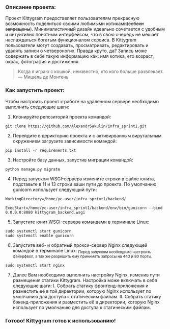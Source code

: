 ### Описание проекта:

Проект Kittygram предоставляет пользователям прекрасную возможность поделиться своими любимыми котиками(~~собаки запрещены~~).
Минималистичный дизайн идеально сочетается с удобным и интуитивно понятным интерфейсом, что в свою очередь не мешает наслаждаться богатым функционалом сервиса.
В Kittygram пользователи могут создавать, просматривать, редактировать и удалять записи о четвероногих. Правда круто, да?
Запись може содержать в себе такую информацию как: имя котика, его возраст, окрас, фотография и достижения. 

> Когда я играю с кошкой, неизвестно, кто кого больше развлекает.
  	— Мишель де Монтень

### Как запустить проект:

Чтобы настроить проект к работе на удаленном сервере необходимо выполнить следующие шаги:

1. Клонируйте репозиторий проекта командой:
```
git clone https://github.com/AlexandrSakulin/infra_sprint1.git
```


2. Перейдите в дерикторию проекта и с активирванным вирутальным окружением загрузите зависимости командой:
```
pip install -r requirements.txt
```


3. Настройте базу данных, запустив миграции командой:
```
python manage.py migrate
```


4. Перед запуском WSGI-сервера измените строки в файле юнита, подставьте в 11 и 13 строки ваши пути до проекта. 
По умолчанию gunicorn использует следующий пути:
```
WorkingDirectory=/home/yc-user/infra_sprint1/backend/

ExecStart=/home/yc-user/infra_sprint1/backend/env/bin/gunicorn --bind 0.0.0.0:8080 kittygram_backend.wsgi
```


5. Запустите юнит WSGI-сервера командами в терминале Linux:
```
sudo systemctl start gunicorn
sudo systemctl enable gunicorn 
```


6. Запустите веб- и обратный прокси-сервер Nginx следующей командой в терминале Linux:
<sub>Перед запуском необходимо настроить файерфвол, а так же разрешить ему принимать запросы на 443 и 80 порты.<sub>
```
sudo systemctl start nginx 
```
  

7. Далее Вам необходимо выполнить настройку Nginx, изменив пути размещения статики Kittygram.
   Настройка може включать в себя следующие шаги:
    I. Собрать статику фронтенд-приложения и разместить её в той директории, которую Nginx использует по умолчанию для доступа к статическим файлам.
    II. Собрать статику бэкенд-приложения и разместить её в директории, которую Nginx использует по умолчанию для доступа к статическим файлам.
 
### Готово! Kittygram готов к использованию!
